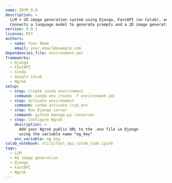 ```yaml
---
name: IRYM_0.0
description: >
  LLM + 2D image generation system using Django, FastAPI (on Colab), and Ngrok.
  Connects a language model to generate prompts and a 2D image generation model to visualize them.
version: 0.0.1
license: MIT
authors:
  - name: Your Name
    email: your.email@example.com
dependencies_file: environment.yml
frameworks:
  - Django
  - FastAPI
  - Conda
  - Google Colab
  - Ngrok
setup:
  - step: Create conda environment
    command: conda env create -f environment.yml
  - step: Activate environment
    command: conda activate irym_env
  - step: Run Django server
    command: python manage.py runserver
  - step: Configure Ngrok
    description: >
      Add your Ngrok public URL to the .env file in Django
      using the variable name "ng_key"
    env_variable: ng_key
colab_notebook: utils/fast_api_colab_side.ipynb
tags:
  - LLM
  - AI image generation
  - Django
  - FastAPI
  - Ngrok
---
```

